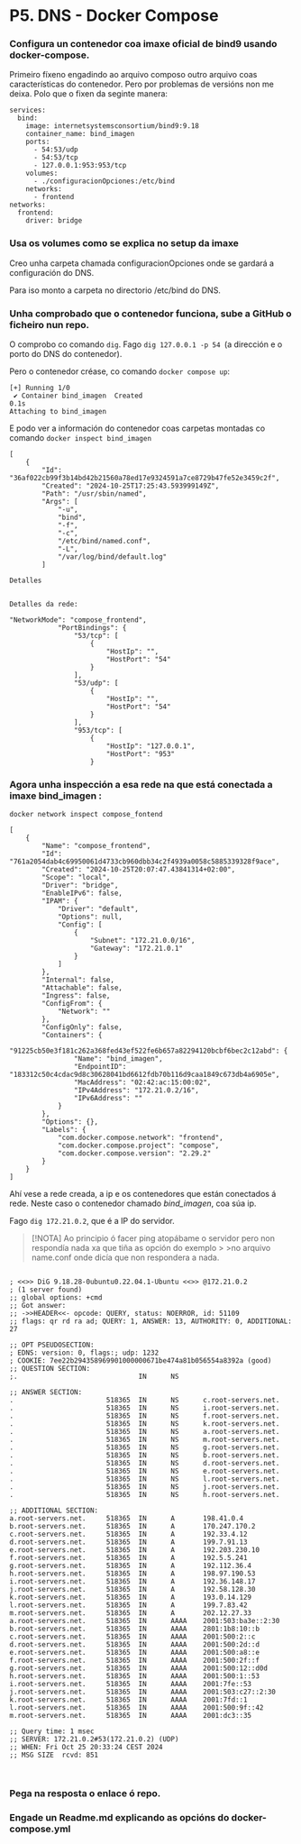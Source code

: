 # P5. DNS - Docker Compose
### Configura un contenedor coa imaxe oficial de bind9 usando docker-compose.
Primeiro fíxeno engadindo ao arquivo composo outro arquivo coas características do contenedor. Pero por problemas de versións non me deixa. Polo que o fixen da seginte manera:

```
services:
  bind:
    image: internetsystemsconsortium/bind9:9.18
    container_name: bind_imagen
    ports:
      - 54:53/udp
      - 54:53/tcp
      - 127.0.0.1:953:953/tcp
    volumes:
      - ./configuracionOpciones:/etc/bind
    networks:
      - frontend
networks:
  frontend:
    driver: bridge
```

### Usa os volumes como se explica no setup da imaxe

Creo unha carpeta chamada configuracionOpciones onde se gardará a configuración do DNS.

Para iso monto a carpeta no directorio /etc/bind do DNS.

### Unha comprobado que o contenedor funciona, sube a GitHub o ficheiro nun repo.
O comprobo co comando `dig`.
Fago `dig 127.0.0.1 -p 54 `(a dirección e o porto do DNS do contenedor).

Pero o contenedor créase, co comando `docker compose up`:
```
[+] Running 1/0
 ✔ Container bind_imagen  Created                                                                           0.1s 
Attaching to bind_imagen
```
E podo ver a información do contenedor coas carpetas montadas co comando `docker inspect bind_imagen`
```
[
    {
        "Id": "36af022cb99f3b14bd42b21560a78ed17e9324591a7ce8729b47fe52e3459c2f",
        "Created": "2024-10-25T17:25:43.593999149Z",
        "Path": "/usr/sbin/named",
        "Args": [
            "-u",
            "bind",
            "-f",
            "-c",
            "/etc/bind/named.conf",
            "-L",
            "/var/log/bind/default.log"
        ]

Detalles 


Detalles da rede: 

"NetworkMode": "compose_frontend",
            "PortBindings": {
                "53/tcp": [
                    {
                        "HostIp": "",
                        "HostPort": "54"
                    }
                ],
                "53/udp": [
                    {
                        "HostIp": "",
                        "HostPort": "54"
                    }
                ],
                "953/tcp": [
                    {
                        "HostIp": "127.0.0.1",
                        "HostPort": "953"
                    }
```


### Agora unha inspección a esa rede na que está conectada a imaxe bind_imagen :
`docker network inspect compose_fontend`
```
[
    {
        "Name": "compose_frontend",
        "Id": "761a2054dab4c69950061d4733cb960dbb34c2f4939a0058c5885339328f9ace",
        "Created": "2024-10-25T20:07:47.43841314+02:00",
        "Scope": "local",
        "Driver": "bridge",
        "EnableIPv6": false,
        "IPAM": {
            "Driver": "default",
            "Options": null,
            "Config": [
                {
                    "Subnet": "172.21.0.0/16",
                    "Gateway": "172.21.0.1"
                }
            ]
        },
        "Internal": false,
        "Attachable": false,
        "Ingress": false,
        "ConfigFrom": {
            "Network": ""
        },
        "ConfigOnly": false,
        "Containers": {
            "91225cb50e3f181c262a368fed43ef522fe6b657a82294120bcbf6bec2c12abd": {
                "Name": "bind_imagen",
                "EndpointID": "183312c50c4cdac9d8c30628041bd6612fdb70b116d9caa1849c673db4a6905e",
                "MacAddress": "02:42:ac:15:00:02",
                "IPv4Address": "172.21.0.2/16",
                "IPv6Address": ""
            }
        },
        "Options": {},
        "Labels": {
            "com.docker.compose.network": "frontend",
            "com.docker.compose.project": "compose",
            "com.docker.compose.version": "2.29.2"
        }
    }
]

```
Ahí vese a rede creada, a ip e os contenedores que están conectados á rede. Neste caso o contenedor chamado *bind_imagen*, coa súa ip.

Fago `dig 172.21.0.2`, que é a IP do servidor. 

>[!NOTA]
>Ao principio ó facer ping atopábame o servidor pero non respondía nada xa que tiña as opción do exemplo > >no arquivo name.conf onde dicía que non respondera a nada.

```

; <<>> DiG 9.18.28-0ubuntu0.22.04.1-Ubuntu <<>> @172.21.0.2
; (1 server found)
;; global options: +cmd
;; Got answer:
;; ->>HEADER<<- opcode: QUERY, status: NOERROR, id: 51109
;; flags: qr rd ra ad; QUERY: 1, ANSWER: 13, AUTHORITY: 0, ADDITIONAL: 27

;; OPT PSEUDOSECTION:
; EDNS: version: 0, flags:; udp: 1232
; COOKIE: 7ee22b294358969901000000671be474a81b056554a8392a (good)
;; QUESTION SECTION:
;.                              IN      NS

;; ANSWER SECTION:
.                       518365  IN      NS      c.root-servers.net.
.                       518365  IN      NS      i.root-servers.net.
.                       518365  IN      NS      f.root-servers.net.
.                       518365  IN      NS      k.root-servers.net.
.                       518365  IN      NS      a.root-servers.net.
.                       518365  IN      NS      m.root-servers.net.
.                       518365  IN      NS      g.root-servers.net.
.                       518365  IN      NS      b.root-servers.net.
.                       518365  IN      NS      d.root-servers.net.
.                       518365  IN      NS      e.root-servers.net.
.                       518365  IN      NS      l.root-servers.net.
.                       518365  IN      NS      j.root-servers.net.
.                       518365  IN      NS      h.root-servers.net.

;; ADDITIONAL SECTION:
a.root-servers.net.     518365  IN      A       198.41.0.4
b.root-servers.net.     518365  IN      A       170.247.170.2
c.root-servers.net.     518365  IN      A       192.33.4.12
d.root-servers.net.     518365  IN      A       199.7.91.13
e.root-servers.net.     518365  IN      A       192.203.230.10
f.root-servers.net.     518365  IN      A       192.5.5.241
g.root-servers.net.     518365  IN      A       192.112.36.4
h.root-servers.net.     518365  IN      A       198.97.190.53
i.root-servers.net.     518365  IN      A       192.36.148.17
j.root-servers.net.     518365  IN      A       192.58.128.30
k.root-servers.net.     518365  IN      A       193.0.14.129
l.root-servers.net.     518365  IN      A       199.7.83.42
m.root-servers.net.     518365  IN      A       202.12.27.33
a.root-servers.net.     518365  IN      AAAA    2001:503:ba3e::2:30
b.root-servers.net.     518365  IN      AAAA    2801:1b8:10::b
c.root-servers.net.     518365  IN      AAAA    2001:500:2::c
d.root-servers.net.     518365  IN      AAAA    2001:500:2d::d
e.root-servers.net.     518365  IN      AAAA    2001:500:a8::e
f.root-servers.net.     518365  IN      AAAA    2001:500:2f::f
g.root-servers.net.     518365  IN      AAAA    2001:500:12::d0d
h.root-servers.net.     518365  IN      AAAA    2001:500:1::53
i.root-servers.net.     518365  IN      AAAA    2001:7fe::53
j.root-servers.net.     518365  IN      AAAA    2001:503:c27::2:30
k.root-servers.net.     518365  IN      AAAA    2001:7fd::1
l.root-servers.net.     518365  IN      AAAA    2001:500:9f::42
m.root-servers.net.     518365  IN      AAAA    2001:dc3::35

;; Query time: 1 msec
;; SERVER: 172.21.0.2#53(172.21.0.2) (UDP)
;; WHEN: Fri Oct 25 20:33:24 CEST 2024
;; MSG SIZE  rcvd: 851



```


### Pega na resposta o enlace ó repo.

### Engade un Readme.md explicando as opcións do docker-compose.yml
